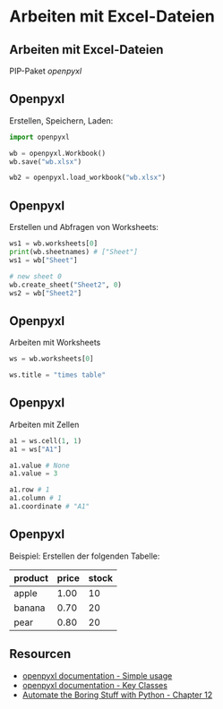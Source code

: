 # Arbeiten mit Excel-Dateien

## Arbeiten mit Excel-Dateien

PIP-Paket _openpyxl_

## Openpyxl

Erstellen, Speichern, Laden:

```py
import openpyxl

wb = openpyxl.Workbook()
wb.save("wb.xlsx")

wb2 = openpyxl.load_workbook("wb.xlsx")
```

## Openpyxl

Erstellen und Abfragen von Worksheets:

```py
ws1 = wb.worksheets[0]
print(wb.sheetnames) # ["Sheet"]
ws1 = wb["Sheet"]

# new sheet 0
wb.create_sheet("Sheet2", 0)
ws2 = wb["Sheet2"]
```

## Openpyxl

Arbeiten mit Worksheets

```py
ws = wb.worksheets[0]

ws.title = "times table"
```

## Openpyxl

Arbeiten mit Zellen

```py
a1 = ws.cell(1, 1)
a1 = ws["A1"]

a1.value # None
a1.value = 3

a1.row # 1
a1.column # 1
a1.coordinate # "A1"
```

## Openpyxl

Beispiel: Erstellen der folgenden Tabelle:

| product | price | stock |
| ------- | ----- | ----- |
| apple   | 1.00  | 10    |
| banana  | 0.70  | 20    |
| pear    | 0.80  | 20    |

## Resourcen

- [openpyxl documentation - Simple usage](https://openpyxl.readthedocs.io/en/stable/usage.html)
- [openpyxl documentation - Key Classes](https://openpyxl.readthedocs.io/en/stable/#key-classes)
- [Automate the Boring Stuff with Python - Chapter 12](http://automatetheboringstuff.com/chapter12/)


